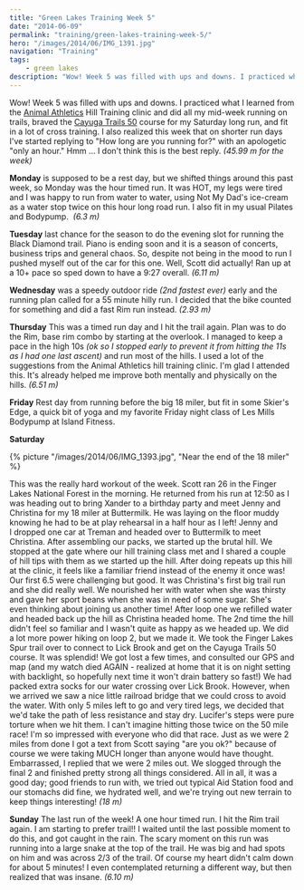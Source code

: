 ```yaml
---
title: "Green Lakes Training Week 5"
date: "2014-06-09"
permalink: "training/green-lakes-training-week-5/"
hero: "/images/2014/06/IMG_1391.jpg"
navigation: "Training"
tags:
    - green lakes
description: "Wow! Week 5 was filled with ups and downs. I practiced what I learned from the Animal Athletics Hill Training clinic and did all my mid-week running on trails, braved the Cayuga Trails 50 course for my Saturday long run, and fit in a lot of cross training."
---
```


Wow! Week 5 was filled with ups and downs. I practiced what I learned from the [Animal Athletics](http://animalathleticspdx.com/) Hill Training clinic and did all my mid-week running on trails, braved the [Cayuga Trails 50](https://www.cayugatrails50.com/) course for my Saturday long run, and fit in a lot of cross training. I also realized this week that on shorter run days I've started replying to "How long are you running for?" with an apologetic "only an hour." Hmm ... I don't think this is the best reply. _(45.99 m for the week)_

**Monday** is supposed to be a rest day, but we shifted things around this past week, so Monday was the hour timed run. It was HOT, my legs were tired and I was happy to run from water to water, using Not My Dad's ice-cream as a water stop twice on this hour long road run. I also fit in my usual Pilates and Bodypump.  _(6.3 m)_

**Tuesday** last chance for the season to do the evening slot for running the Black Diamond trail. Piano is ending soon and it is a season of concerts, business trips and general chaos. So, despite not being in the mood to run I pushed myself out of the car for this one. Well, Scott did actually! Ran up at a 10+ pace so sped down to have a 9:27 overall. _(6.11 m)_

**Wednesday** was a speedy outdoor ride _(2nd fastest ever)_ early and the running plan called for a 55 minute hilly run. I decided that the bike counted for something and did a fast Rim run instead. _(2.93 m)_

**Thursday** This was a timed run day and I hit the trail again. Plan was to do the Rim, base rim combo by starting at the overlook. I managed to keep a pace in the high 10s _(ok so I stopped early to prevent it from hitting the 11s as I had one last ascent)_ and run most of the hills. I used a lot of the suggestions from the Animal Athletics hill training clinic. I'm glad I attended this. It's already helped me improve both mentally and physically on the hills. _(6.51 m)_

**Friday** Rest day from running before the big 18 miler, but fit in some Skier's Edge, a quick bit of yoga and my favorite Friday night class of Les Mills Bodypump at Island Fitness.

**Saturday**

{% picture "/images/2014/06/IMG_1393.jpg", "Near the end of the 18 miler" %}

This was the really hard workout of the week. Scott ran 26 in the Finger Lakes National Forest in the morning. He returned from his run at 12:50 as I was heading out to bring Xander to a birthday party and meet Jenny and Christina for my 18 miler at Buttermilk. He was laying on the floor muddy knowing he had to be at play rehearsal in a half hour as I left! Jenny and I dropped one car at Treman and headed over to Buttermilk to meet Christina. After assembling our packs, we started up the brutal hill. We stopped at the gate where our hill training class met and I shared a couple of hill tips with them as we started up the hill. After doing repeats up this hill at the clinic, it feels like a familiar friend instead of the enemy it once was! Our first 6.5 were challenging but good. It was Christina's first big trail run and she did really well. We nourished her with water when she was thirsty and gave her sport beans when she was in need of some sugar. She's even thinking about joining us another time! After loop one we refilled water and headed back up the hill as Christina headed home. The 2nd time the hill didn't feel so familiar and I wasn't quite as happy as we headed up. We did a lot more power hiking on loop 2, but we made it. We took the Finger Lakes Spur trail over to connect to Lick Brook and get on the Cayuga Trails 50 course. It was splendid! We got lost a few times, and consulted our GPS and map (and my watch died AGAIN - realized at home that it is on night setting with backlight, so hopefully next time it won't drain battery so fast!) We had packed extra socks for our water crossing over Lick Brook. However, when we arrived we saw a nice little railroad bridge that we could cross to avoid the water. With only 5 miles left to go and very tired legs, we decided that we'd take the path of less resistance and stay dry. Lucifer's steps were pure torture when we hit them. I can't imagine hitting those twice on the 50 mile race! I'm so impressed with everyone who did that race. Just as we were 2 miles from done I got a text from Scott saying "are you ok?" because of course we were taking MUCH longer than anyone would have thought. Embarrassed, I replied that we were 2 miles out. We slogged through the final 2 and finished pretty strong all things considered. All in all, it was a good day; good friends to run with, we tried out typical Aid Station food and our stomachs did fine, we hydrated well, and we're trying out new terrain to keep things interesting! _(18 m)_

**Sunday** The last run of the week! A one hour timed run. I hit the Rim trail again. I am starting to prefer trail!! I waited until the last possible moment to do this, and got caught in the rain. The scary moment on this run was running into a large snake at the top of the trail. He was big and had spots on him and was across 2/3 of the trail. Of course my heart didn't calm down for about 5 minutes! I even contemplated returning a different way, but then realized that was insane. _(6.10 m)_
